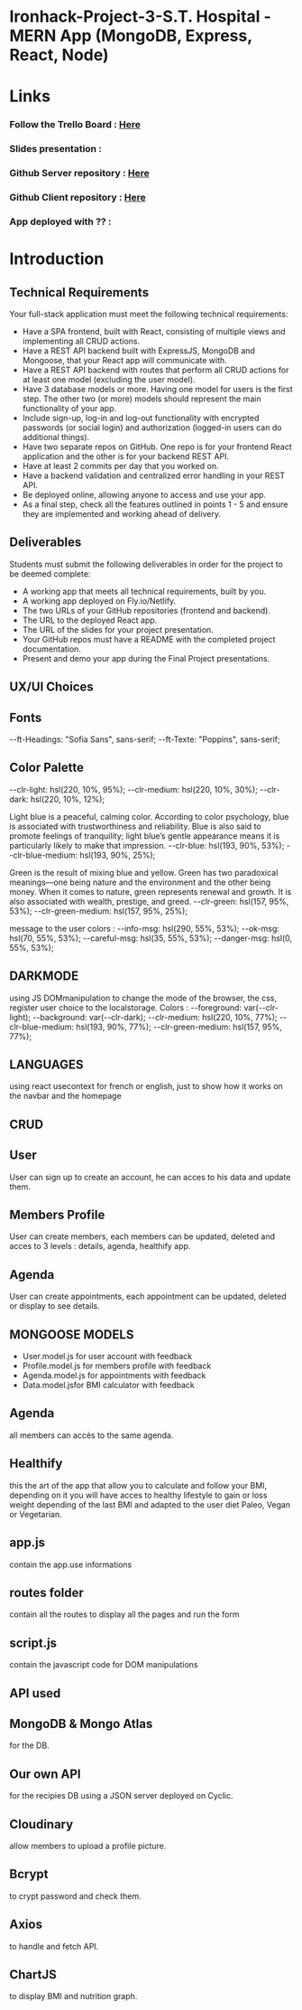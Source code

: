 # Ironhack-Project-3-S.T. Hospital - MERN App (MongoDB, Express, React, Node)

<h1>Links</h1>

<h3>Follow the Trello Board : <a href="https://trello.com/invite/b/LJqzCzCl/ATTI2457db54afb77558ab662601bc60a286E6926B91/ironhack-project3-st-hospital" target="_blank">Here</a></h3>

<h3>Slides presentation : <a href="#" target="_blank"></a></h3>

<h3>Github Server repository : <a href="https://github.com/Thomas-LBS/ST-Hospital-Server.git" target="_blank" >Here</a></h3>

<h3>Github Client repository : <a href="https://github.com/Sunitha-Arockia-Dass/ST-Hospital-Client.git" target="_blank" >Here</a></h3>

<h3>App deployed with ?? : <a href="#" target="_blank"></a></h3>

<h1>Introduction</h1>

<h2>Technical Requirements</h2>
Your full-stack application must meet the following technical requirements:

- Have a SPA frontend, built with React, consisting of multiple views and implementing all CRUD actions.
- Have a REST API backend built with ExpressJS, MongoDB and Mongoose, that your React app will communicate with.
- Have a REST API backend with routes that perform all CRUD actions for at least one model (excluding the user model).
- Have 3 database models or more. Having one model for users is the first step. The other two (or more) models should represent the main functionality of your app.
- Include sign-up, log-in and log-out functionality with encrypted passwords (or social login) and authorization (logged-in users can do additional things).
- Have two separate repos on GitHub. One repo is for your frontend React application and the other is for your backend REST API.
- Have at least 2 commits per day that you worked on.
- Have a backend validation and centralized error handling in your REST API.
- Be deployed online, allowing anyone to access and use your app.
- As a final step, check all the features outlined in points 1 - 5 and ensure they are implemented and working ahead of delivery.

<h2>Deliverables</h2>
Students must submit the following deliverables in order for the project to be deemed complete:

- A working app that meets all technical requirements, built by you.
- A working app deployed on Fly.io/Netlify.
- The two URLs of your GitHub repositories (frontend and backend).
- The URL to the deployed React app.
- The URL of the slides for your project presentation.
- Your GitHub repos must have a README with the completed project documentation.
- Present and demo your app during the Final Project presentations.

## UX/UI Choices

<h2>Fonts</h2>

--ft-Headings: "Sofia Sans", sans-serif;
--ft-Texte: "Poppins", sans-serif;

<h2>Color Palette</h2>

--clr-light: hsl(220, 10%, 95%);
--clr-medium: hsl(220, 10%, 30%);
--clr-dark: hsl(220, 10%, 12%);

Light blue is a peaceful, calming color. According to color psychology, blue is associated with trustworthiness and reliability. Blue is also said to promote feelings of tranquility; light blue’s gentle appearance means it is particularly likely to make that impression.
--clr-blue: hsl(193, 90%, 53%);
--clr-blue-medium: hsl(193, 90%, 25%);

Green is the result of mixing blue and yellow. Green has two paradoxical meanings—one being nature and the environment and the other being money. When it comes to nature, green represents renewal and growth. It is also associated with wealth, prestige, and greed.
--clr-green: hsl(157, 95%, 53%);
--clr-green-medium: hsl(157, 95%, 25%);

message to the user colors :
--info-msg: hsl(290, 55%, 53%);
--ok-msg: hsl(70, 55%, 53%);
--careful-msg: hsl(35, 55%, 53%);
--danger-msg: hsl(0, 55%, 53%);

## DARKMODE

using JS DOMmanipulation to change the mode of the browser, the css, register user choice to the localstorage.
Colors :
--foreground: var(--clr-light);
--background: var(--clr-dark);
--clr-medium: hsl(220, 10%, 77%);
--clr-blue-medium: hsl(193, 90%, 77%);
--clr-green-medium: hsl(157, 95%, 77%);

## LANGUAGES

using react usecontext for french or english, just to show how it works on the navbar and the homepage

## CRUD

<h2>User</h2>
User can sign up to create an account, he can acces to his data and update them.

<h2>Members Profile</h2>
User can create members, each members can be updated, deleted and acces to 3 levels : details, agenda, healthify app.

<h2>Agenda</h2>
User can create appointments, each appointment can be updated, deleted or display to see details.

## MONGOOSE MODELS

<ul>
  <li>User.model.js for user account with feedback</li>
  <li>Profile.model.js for members profile with feedback</li>
  <li>Agenda.model.js for appointments with feedback</li>
  <li>Data.model.jsfor BMI calculator with feedback</li> 
</ul>

## Agenda

all members can accès to the same agenda.

## Healthify

this the art of the app that allow you to calculate and follow your BMI, depending on it you will have acces to healthy lifestyle to gain or loss weight depending of the last BMI and adapted to the user diet Paleo, Vegan or Vegetarian.

## app.js

contain the app.use informations

## routes folder

contain all the routes to display all the pages and run the form

## script.js

contain the javascript code for DOM manipulations

## API used

<h2>MongoDB & Mongo Atlas</h2> for the DB.

<h2>Our own API</h2> for the recipies DB using a JSON server deployed on Cyclic.

<h2>Cloudinary</h2> allow members to upload a profile picture.

<h2>Bcrypt</h2> to crypt password and check them.

<h2>Axios</h2> to handle and fetch API.

<h2>ChartJS</h2> to display BMI and nutrition graph.

